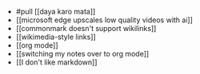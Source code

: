 - #pull [[daya karo mata]]
- [[microsoft edge upscales low quality videos with ai]]
- [[commonmark doesn't support wikilinks]]
- [[wikimedia-style links]]
- [[org mode]]
- [[switching my notes over to org mode]]
- [[I don't like markdown]]